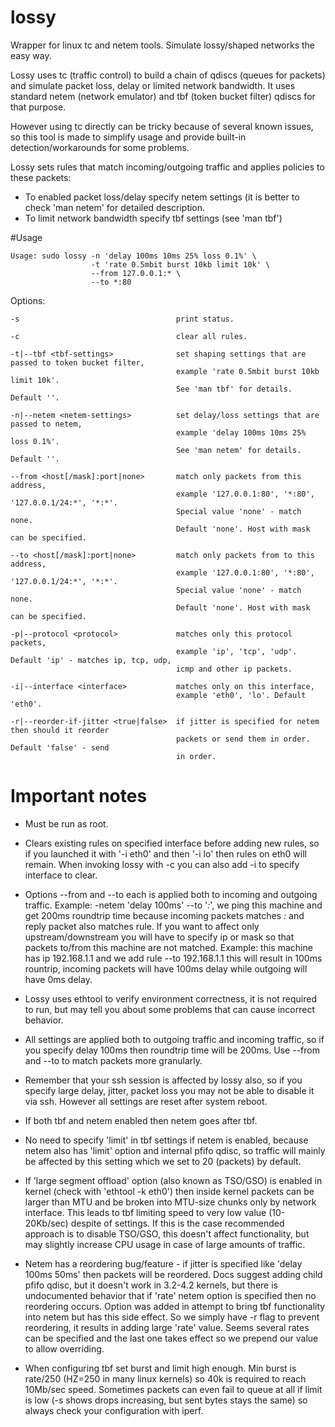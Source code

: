# lossy
Wrapper for linux tc and netem tools. Simulate lossy/shaped networks the easy way.

Lossy uses tc (traffic control) to build a chain of qdiscs (queues for packets) and simulate packet loss, delay 
or limited network bandwidth. It uses standard netem (network emulator) and tbf (token bucket filter) qdiscs for 
that purpose.

However using tc directly can be tricky because of several known issues, so this tool is made to simplify usage and 
provide built-in detection/workarounds for some problems.

Lossy sets rules that match incoming/outgoing traffic and applies policies to these packets: 
* To enabled packet loss/delay specify netem settings (it is better to check 'man netem' for detailed description.
* To limit network bandwidth specify tbf settings (see 'man tbf')

#Usage 

```
Usage: sudo lossy -n 'delay 100ms 10ms 25% loss 0.1%' \
                  -t 'rate 0.5mbit burst 10kb limit 10k' \
                  --from 127.0.0.1:* \
                  --to *:80
```

Options:

```
-s                                   print status.

-c                                   clear all rules.

-t|--tbf <tbf-settings>              set shaping settings that are passed to token bucket filter, 
                                     example 'rate 0.5mbit burst 10kb limit 10k'.
                                     See 'man tbf' for details. Default ''.
                          
-n|--netem <netem-settings>          set delay/loss settings that are passed to netem, 
                                     example 'delay 100ms 10ms 25% loss 0.1%'.
                                     See 'man netem' for details. Default ''.
                              
--from <host[/mask]:port|none>       match only packets from this address, 
                                     example '127.0.0.1:80', '*:80', '127.0.0.1/24:*', '*:*'.
                                     Special value 'none' - match none. 
                                     Default 'none'. Host with mask can be specified.
                          
--to <host[/mask]:port|none>         match only packets from to this address, 
                                     example '127.0.0.1:80', '*:80', '127.0.0.1/24:*', '*:*'.
                                     Special value 'none' - match none. 
                                     Default 'none'. Host with mask can be specified.
                        
-p|--protocol <protocol>             matches only this protocol packets, 
                                     example 'ip', 'tcp', 'udp'. Default 'ip' - matches ip, tcp, udp, 
                                     icmp and other ip packets.

-i|--interface <interface>           matches only on this interface, 
                                     example 'eth0', 'lo'. Default 'eth0'.

-r|--reorder-if-jitter <true|false>  if jitter is specified for netem then should it reorder 
                                     packets or send them in order. Default 'false' - send 
                                     in order.
```

# Important notes

* Must be run as root.

* Clears existing rules on specified interface before adding new rules, so if you launched it with '-i eth0' and then '-i lo'
  then rules on eth0 will remain. When invoking lossy with -c you can also add -i to specify interface to clear.

* Options --from and --to each is applied both to incoming and outgoing traffic. Example: -netem 'delay 100ms' --to '*:*',
  we ping this machine and get 200ms roundtrip time because incoming packets matches *:* and reply packet also matches rule.
  If you want to affect only upstream/downstream you will have to specify ip or mask so that packets to/from this machine
  are not matched. Example: this machine has ip 192.168.1.1 and we add rule --to 192.168.1.1 this will result in 100ms
  rountrip, incoming packets will have 100ms delay while outgoing will have 0ms delay.

* Lossy uses ethtool to verify environment correctness, it is not required to run, but may tell you about some problems
  that can cause incorrect behavior.

* All settings are applied both to outgoing traffic and incoming traffic, so if you specify delay 100ms then roundtrip
  time will be 200ms. Use --from and --to to match packets more granularly.

* Remember that your ssh session is affected by lossy also, so if you specify large delay, jitter, packet loss you may
  not be able to disable it via ssh. However all settings are reset after system reboot.

* If both tbf and netem enabled then netem goes after tbf.

* No need to specify 'limit' in tbf settings if netem is enabled, because netem also has 'limit' option and internal
  pfifo qdisc, so traffic will mainly be affected by this setting which we set to 20 (packets) by default.

* If 'large segment offload' option (also known as TSO/GSO) is enabled in kernel (check with 'ethtool -k eth0') then
  inside kernel packets can be larger than MTU and be broken into MTU-size chunks only by network interface. This leads
  to tbf limiting speed to very low value (10-20Kb/sec) despite of settings. If this is the case recommended approach
  is to disable TSO/GSO, this doesn't affect functionality, but may slightly increase CPU usage in case of large amounts
  of traffic.

* Netem has a reordering bug/feature - if jitter is specified like 'delay 100ms 50ms' then packets will be reordered. Docs
  suggest adding child pfifo qdisc, but it doesn't work in 3.2-4.2 kernels, but there is undocumented behavior that if
  'rate' netem option is specified then no reordering occurs. Option was added in attempt to bring tbf functionality into
  netem but has this side effect. So we simply have -r flag to prevent reordering, it results in adding large 'rate' value.
  Seems several rates can be specified and the last one takes effect so we prepend our value to allow overriding.

* When configuring tbf set burst and limit high enough. Min burst is rate/250 (HZ=250 in many linux kernels) so 40k is
  required to reach 10Mb/sec speed. Sometimes packets can even fail to queue at all if limit is low (-s shows drops
  increasing, but sent bytes stays the same) so always check your configuration with iperf.
